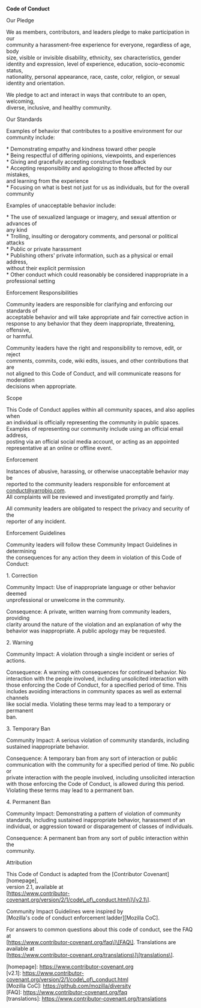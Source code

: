 **Code of Conduct**

 Our Pledge

We as members, contributors, and leaders pledge to make participation in our  
community a harassment-free experience for everyone, regardless of age, body  
size, visible or invisible disability, ethnicity, sex characteristics, gender  
identity and expression, level of experience, education, socio-economic status,  
nationality, personal appearance, race, caste, color, religion, or sexual  
identity and orientation.

We pledge to act and interact in ways that contribute to an open, welcoming,  
diverse, inclusive, and healthy community.

 Our Standards

Examples of behavior that contributes to a positive environment for our  
community include:

\* Demonstrating empathy and kindness toward other people  
\* Being respectful of differing opinions, viewpoints, and experiences  
\* Giving and gracefully accepting constructive feedback  
\* Accepting responsibility and apologizing to those affected by our mistakes,  
  and learning from the experience  
\* Focusing on what is best not just for us as individuals, but for the overall  
  community

Examples of unacceptable behavior include:

\* The use of sexualized language or imagery, and sexual attention or advances of  
  any kind  
\* Trolling, insulting or derogatory comments, and personal or political attacks  
\* Public or private harassment  
\* Publishing others' private information, such as a physical or email address,  
  without their explicit permission  
\* Other conduct which could reasonably be considered inappropriate in a  
  professional setting

 Enforcement Responsibilities

Community leaders are responsible for clarifying and enforcing our standards of  
acceptable behavior and will take appropriate and fair corrective action in  
response to any behavior that they deem inappropriate, threatening, offensive,  
or harmful.

Community leaders have the right and responsibility to remove, edit, or reject  
comments, commits, code, wiki edits, issues, and other contributions that are  
not aligned to this Code of Conduct, and will communicate reasons for moderation  
decisions when appropriate.

 Scope

This Code of Conduct applies within all community spaces, and also applies when  
an individual is officially representing the community in public spaces.  
Examples of representing our community include using an official email address,  
posting via an official social media account, or acting as an appointed  
representative at an online or offline event.

 Enforcement

Instances of abusive, harassing, or otherwise unacceptable behavior may be  
reported to the community leaders responsible for enforcement at conduct@varrobio.com.  
All complaints will be reviewed and investigated promptly and fairly.

All community leaders are obligated to respect the privacy and security of the  
reporter of any incident.

 Enforcement Guidelines

Community leaders will follow these Community Impact Guidelines in determining  
the consequences for any action they deem in violation of this Code of Conduct:

 1\. Correction

Community Impact: Use of inappropriate language or other behavior deemed  
unprofessional or unwelcome in the community.

Consequence: A private, written warning from community leaders, providing  
clarity around the nature of the violation and an explanation of why the  
behavior was inappropriate. A public apology may be requested.

 2\. Warning

Community Impact: A violation through a single incident or series of  
actions.

Consequence: A warning with consequences for continued behavior. No  
interaction with the people involved, including unsolicited interaction with  
those enforcing the Code of Conduct, for a specified period of time. This  
includes avoiding interactions in community spaces as well as external channels  
like social media. Violating these terms may lead to a temporary or permanent  
ban.

 3\. Temporary Ban

Community Impact: A serious violation of community standards, including  
sustained inappropriate behavior.

Consequence: A temporary ban from any sort of interaction or public  
communication with the community for a specified period of time. No public or  
private interaction with the people involved, including unsolicited interaction  
with those enforcing the Code of Conduct, is allowed during this period.  
Violating these terms may lead to a permanent ban.

 4\. Permanent Ban

Community Impact: Demonstrating a pattern of violation of community  
standards, including sustained inappropriate behavior, harassment of an  
individual, or aggression toward or disparagement of classes of individuals.

Consequence: A permanent ban from any sort of public interaction within the  
community.

 Attribution

This Code of Conduct is adapted from the \[Contributor Covenant\]\[homepage\],  
version 2.1, available at  
\[https://www.contributor-covenant.org/version/2/1/code\_of\_conduct.html\]\[v2.1\].

Community Impact Guidelines were inspired by  
\[Mozilla's code of conduct enforcement ladder\]\[Mozilla CoC\].

For answers to common questions about this code of conduct, see the FAQ at  
\[https://www.contributor-covenant.org/faq\]\[FAQ\]. Translations are available at  
\[https://www.contributor-covenant.org/translations\]\[translations\].

\[homepage\]: https://www.contributor-covenant.org  
\[v2.1\]: https://www.contributor-covenant.org/version/2/1/code\_of\_conduct.html  
\[Mozilla CoC\]: https://github.com/mozilla/diversity  
\[FAQ\]: https://www.contributor-covenant.org/faq  
\[translations\]: https://www.contributor-covenant.org/translations

